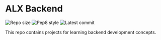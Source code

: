 # ALX Backend

![Repo size](https://img.shields.io/github/repo-size/ibkam/alx-backend)
![Pep8 style](https://img.shields.io/badge/PEP8-style%20guide-purple?style=round-square)
![Latest commit](https://img.shields.io/github/last-commit/ibkam/alx-backend/main?style=round-square)

This repo contains projects for learning backend development concepts.
